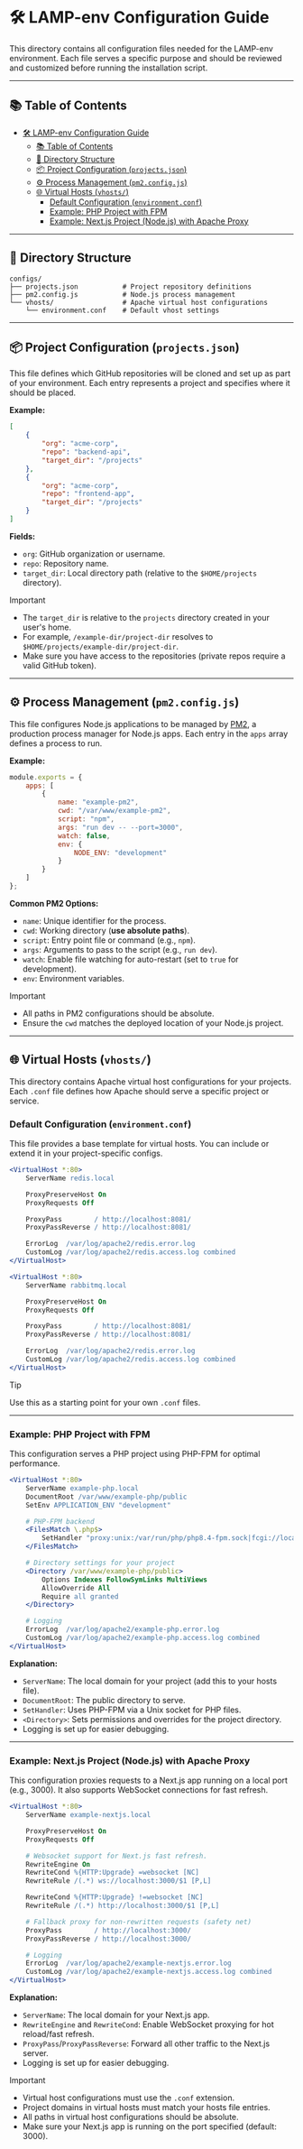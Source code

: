 # 🛠️ LAMP-env Configuration Guide

This directory contains all configuration files needed for the LAMP-env environment. Each file serves a specific purpose and should be reviewed and customized before running the installation script.

---

## 📚 Table of Contents

- [🛠️ LAMP-env Configuration Guide](#️-lamp-env-configuration-guide)
  - [📚 Table of Contents](#-table-of-contents)
  - [📁 Directory Structure](#-directory-structure)
  - [📦 Project Configuration (`projects.json`)](#-project-configuration-projectsjson)
  - [⚙️ Process Management (`pm2.config.js`)](#️-process-management-pm2configjs)
  - [🌐 Virtual Hosts (`vhosts/`)](#-virtual-hosts-vhosts)
    - [Default Configuration (`environment.conf`)](#default-configuration-environmentconf)
    - [Example: PHP Project with FPM](#example-php-project-with-fpm)
    - [Example: Next.js Project (Node.js) with Apache Proxy](#example-nextjs-project-nodejs-with-apache-proxy)

---

## 📁 Directory Structure

```plaintext
configs/
├── projects.json           # Project repository definitions
├── pm2.config.js           # Node.js process management
└── vhosts/                 # Apache virtual host configurations
    └── environment.conf    # Default vhost settings
```

---

## 📦 Project Configuration (`projects.json`)

This file defines which GitHub repositories will be cloned and set up as part of your environment. Each entry represents a project and specifies where it should be placed.

**Example:**

```json
[
    {
        "org": "acme-corp",
        "repo": "backend-api",
        "target_dir": "/projects"
    },
    {
        "org": "acme-corp",
        "repo": "frontend-app",
        "target_dir": "/projects"
    }
]
```

**Fields:**

- `org`: GitHub organization or username.
- `repo`: Repository name.
- `target_dir`: Local directory path (relative to the `$HOME/projects` directory).

> [!IMPORTANT]
> - The `target_dir` is relative to the `projects` directory created in your user's home.
> - For example, `/example-dir/project-dir` resolves to `$HOME/projects/example-dir/project-dir`.
> - Make sure you have access to the repositories (private repos require a valid GitHub token).

---

## ⚙️ Process Management (`pm2.config.js`)

This file configures Node.js applications to be managed by [PM2](https://pm2.keymetrics.io/), a production process manager for Node.js apps. Each entry in the `apps` array defines a process to run.

**Example:**

```js
module.exports = {
    apps: [
        {
            name: "example-pm2",
            cwd: "/var/www/example-pm2",
            script: "npm",
            args: "run dev -- --port=3000",
            watch: false,
            env: {
                NODE_ENV: "development"
            }
        }
    ]
};
```

**Common PM2 Options:**

- `name`: Unique identifier for the process.
- `cwd`: Working directory (**use absolute paths**).
- `script`: Entry point file or command (e.g., `npm`).
- `args`: Arguments to pass to the script (e.g., `run dev`).
- `watch`: Enable file watching for auto-restart (set to `true` for development).
- `env`: Environment variables.

> [!IMPORTANT]
> - All paths in PM2 configurations should be absolute.
> - Ensure the `cwd` matches the deployed location of your Node.js project.

---

## 🌐 Virtual Hosts (`vhosts/`)

This directory contains Apache virtual host configurations for your projects. Each `.conf` file defines how Apache should serve a specific project or service.

### Default Configuration (`environment.conf`)

This file provides a base template for virtual hosts. You can include or extend it in your project-specific configs.

```apache
<VirtualHost *:80>
    ServerName redis.local

    ProxyPreserveHost On
    ProxyRequests Off

    ProxyPass        / http://localhost:8081/
    ProxyPassReverse / http://localhost:8081/

    ErrorLog  /var/log/apache2/redis.error.log
    CustomLog /var/log/apache2/redis.access.log combined
</VirtualHost>

<VirtualHost *:80>
    ServerName rabbitmq.local

    ProxyPreserveHost On
    ProxyRequests Off

    ProxyPass        / http://localhost:8081/
    ProxyPassReverse / http://localhost:8081/

    ErrorLog  /var/log/apache2/redis.error.log
    CustomLog /var/log/apache2/redis.access.log combined
</VirtualHost>
```

> [!TIP]
> Use this as a starting point for your own `.conf` files.

---

### Example: PHP Project with FPM

This configuration serves a PHP project using PHP-FPM for optimal performance.

```apache
<VirtualHost *:80>
    ServerName example-php.local
    DocumentRoot /var/www/example-php/public
    SetEnv APPLICATION_ENV "development"

    # PHP-FPM backend
    <FilesMatch \.php$>
        SetHandler "proxy:unix:/var/run/php/php8.4-fpm.sock|fcgi://localhost/"
    </FilesMatch>

    # Directory settings for your project
    <Directory /var/www/example-php/public>
        Options Indexes FollowSymLinks MultiViews
        AllowOverride All
        Require all granted
    </Directory>

    # Logging
    ErrorLog  /var/log/apache2/example-php.error.log
    CustomLog /var/log/apache2/example-php.access.log combined
</VirtualHost>
```

**Explanation:**

- `ServerName`: The local domain for your project (add this to your hosts file).
- `DocumentRoot`: The public directory to serve.
- `SetHandler`: Uses PHP-FPM via a Unix socket for PHP files.
- `<Directory>`: Sets permissions and overrides for the project directory.
- Logging is set up for easier debugging.

---

### Example: Next.js Project (Node.js) with Apache Proxy

This configuration proxies requests to a Next.js app running on a local port (e.g., 3000). It also supports WebSocket connections for fast refresh.

```apache
<VirtualHost *:80>
    ServerName example-nextjs.local

    ProxyPreserveHost On
    ProxyRequests Off

    # Websocket support for Next.js fast refresh.
    RewriteEngine On
    RewriteCond %{HTTP:Upgrade} =websocket [NC]
    RewriteRule /(.*) ws://localhost:3000/$1 [P,L]

    RewriteCond %{HTTP:Upgrade} !=websocket [NC]
    RewriteRule /(.*) http://localhost:3000/$1 [P,L]

    # Fallback proxy for non-rewritten requests (safety net)
    ProxyPass        / http://localhost:3000/
    ProxyPassReverse / http://localhost:3000/

    # Logging
    ErrorLog  /var/log/apache2/example-nextjs.error.log
    CustomLog /var/log/apache2/example-nextjs.access.log combined
</VirtualHost>
```

**Explanation:**

- `ServerName`: The local domain for your Next.js app.
- `RewriteEngine` and `RewriteCond`: Enable WebSocket proxying for hot reload/fast refresh.
- `ProxyPass`/`ProxyPassReverse`: Forward all other traffic to the Next.js server.
- Logging is set up for easier debugging.

> [!IMPORTANT]
> - Virtual host configurations must use the `.conf` extension.
> - Project domains in virtual hosts must match your hosts file entries.
> - All paths in virtual host configurations should be absolute.
> - Make sure your Next.js app is running on the port specified (default: 3000).
